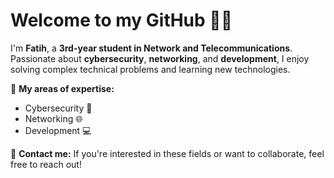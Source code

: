 # Welcome to my GitHub 👨‍💻

I'm **Fatih**, a **3rd-year student in Network and Telecommunications**. Passionate about **cybersecurity**, **networking**, and **development**, I enjoy solving complex technical problems and learning new technologies.

🎯 **My areas of expertise:**
- Cybersecurity 🔐
- Networking 🌐
- Development 💻

💬 **Contact me:**
If you're interested in these fields or want to collaborate, feel free to reach out!
